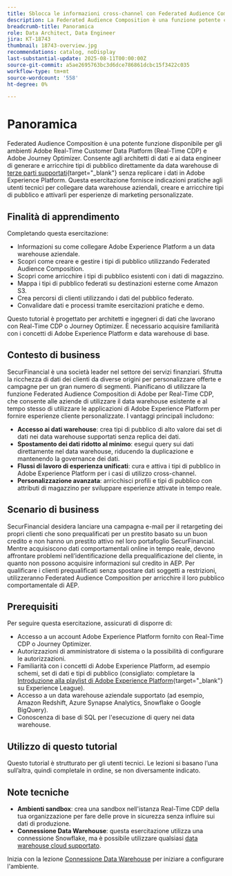 ```yaml
---
title: Sblocca le informazioni cross-channel con Federated Audience Composition
description: La Federated Audience Composition è una funzione potente che consente agli architetti e agli ingegneri di dati di creare e arricchire tipi di pubblico direttamente dai data warehouse di terze parti.
breadcrumb-title: Panoramica
role: Data Architect, Data Engineer
jira: KT-18743
thumbnail: 18743-overview.jpg
recommendations: catalog, noDisplay
last-substantial-update: 2025-08-11T00:00:00Z
source-git-commit: a5ae2695763bc3d6dce786861dcbc15f3422c035
workflow-type: tm+mt
source-wordcount: '558'
ht-degree: 0%

---
```



# Panoramica

Federated Audience Composition è una potente funzione disponibile per gli ambienti Adobe Real-Time Customer Data Platform (Real-Time CDP) e Adobe Journey Optimizer. Consente agli architetti di dati e ai data engineer di generare e arricchire tipi di pubblico direttamente da data warehouse di [terze parti supportati](https://experienceleague.adobe.com/en/docs/federated-audience-composition/using/start/access-prerequisites){target="_blank"} senza replicare i dati in Adobe Experience Platform. Questa esercitazione fornisce indicazioni pratiche agli utenti tecnici per collegare data warehouse aziendali, creare e arricchire tipi di pubblico e attivarli per esperienze di marketing personalizzate.

## Finalità di apprendimento

Completando questa esercitazione:

- Informazioni su come collegare Adobe Experience Platform a un data warehouse aziendale.
- Scopri come creare e gestire i tipi di pubblico utilizzando Federated Audience Composition.
- Scopri come arricchire i tipi di pubblico esistenti con i dati di magazzino.
- Mappa i tipi di pubblico federati su destinazioni esterne come Amazon S3.
- Crea percorsi di clienti utilizzando i dati del pubblico federato.
- Convalidare dati e processi tramite esercitazioni pratiche e demo.

Questo tutorial è progettato per architetti e ingegneri di dati che lavorano con Real-Time CDP o Journey Optimizer. È necessario acquisire familiarità con i concetti di Adobe Experience Platform e data warehouse di base.

## Contesto di business

SecurFinancial è una società leader nel settore dei servizi finanziari. Sfrutta la ricchezza di dati dei clienti da diverse origini per personalizzare offerte e campagne per un gran numero di segmenti. Pianificano di utilizzare la funzione Federated Audience Composition di Adobe per Real-Time CDP, che consente alle aziende di utilizzare il data warehouse esistente e al tempo stesso di utilizzare le applicazioni di Adobe Experience Platform per fornire esperienze cliente personalizzate. I vantaggi principali includono:

- **Accesso ai dati warehouse**: crea tipi di pubblico di alto valore dai set di dati nei data warehouse supportati senza replica dei dati.
- **Spostamento dei dati ridotto al minimo**: esegui query sui dati direttamente nel data warehouse, riducendo la duplicazione e mantenendo la governance dei dati.
- **Flussi di lavoro di esperienza unificati**: cura e attiva i tipi di pubblico in Adobe Experience Platform per i casi di utilizzo cross-channel.
- **Personalizzazione avanzata**: arricchisci profili e tipi di pubblico con attributi di magazzino per sviluppare esperienze attivate in tempo reale.

## Scenario di business

SecurFinancial desidera lanciare una campagna e-mail per il retargeting dei propri clienti che sono prequalificati per un prestito basato su un buon credito e non hanno un prestito attivo nel loro portafoglio SecurFinancial. Mentre acquisiscono dati comportamentali online in tempo reale, devono affrontare problemi nell’identificazione della prequalificazione del cliente, in quanto non possono acquisire informazioni sul credito in AEP. Per qualificare i clienti prequalificati senza spostare dati soggetti a restrizioni, utilizzeranno Federated Audience Composition per arricchire il loro pubblico comportamentale di AEP.



## Prerequisiti

Per seguire questa esercitazione, assicurati di disporre di:

- Accesso a un account Adobe Experience Platform fornito con Real-Time CDP o Journey Optimizer.
- Autorizzazioni di amministratore di sistema o la possibilità di configurare le autorizzazioni.
- Familiarità con i concetti di Adobe Experience Platform, ad esempio schemi, set di dati e tipi di pubblico (consigliato: completare la [Introduzione alla playlist di Adobe Experience Platform](https://experienceleague.adobe.com/en/playlists/experience-platform-introduction?lang=en){target="_blank"} su Experience League).
- Accesso a un data warehouse aziendale supportato (ad esempio, Amazon Redshift, Azure Synapse Analytics, Snowflake o Google BigQuery).
- Conoscenza di base di SQL per l&#39;esecuzione di query nei data warehouse.

## Utilizzo di questo tutorial

Questo tutorial è strutturato per gli utenti tecnici. Le lezioni si basano l’una sull’altra, quindi completale in ordine, se non diversamente indicato.

## Note tecniche

- **Ambienti sandbox**: crea una sandbox nell&#39;istanza Real-Time CDP della tua organizzazione per fare delle prove in sicurezza senza influire sui dati di produzione.
- **Connessione Data Warehouse**: questa esercitazione utilizza una connessione Snowflake, ma è possibile utilizzare qualsiasi [data warehouse cloud supportato](https://experienceleague.adobe.com/en/docs/federated-audience-composition/using/start/access-prerequisites).

Inizia con la lezione [Connessione Data Warehouse](data-warehouse-connection.md) per iniziare a configurare l&#39;ambiente.
